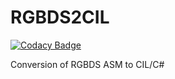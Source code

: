 # RGBDS2CIL

[![Codacy Badge](https://api.codacy.com/project/badge/Grade/8f09df7eff4a4c2fa6398596c7621347)](https://app.codacy.com/gh/archanox/RGBDS2CIL?utm_source=github.com&utm_medium=referral&utm_content=archanox/RGBDS2CIL&utm_campaign=Badge_Grade_Settings)

Conversion of RGBDS ASM to CIL/C#
